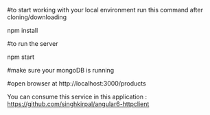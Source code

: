 #to start working with your local environment run this command after cloning/downloading

npm install

#to run the server 

npm start

#make sure your mongoDB is running 

#open browser at http://localhost:3000/products

You can consume this service in this application : 
https://github.com/singhkirpal/angular6-httpclient

